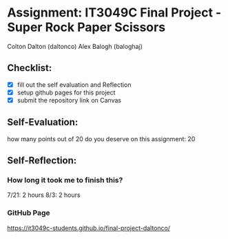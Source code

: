# Assignment: IT3049C Final Project - Super Rock Paper Scissors

Colton Dalton (daltonco)
Alex Balogh (baloghaj)

## Checklist:
- [x] fill out the self evaluation and Reflection
- [x] setup github pages for this project
- [x] submit the repository link on Canvas

## Self-Evaluation:

how many points out of 20 do you deserve on this assignment: 20

## Self-Reflection:

### How long it took me to finish this?
7/21: 2 hours
8/3: 2 hours

### GitHub Page
https://it3049c-students.github.io/final-project-daltonco/
